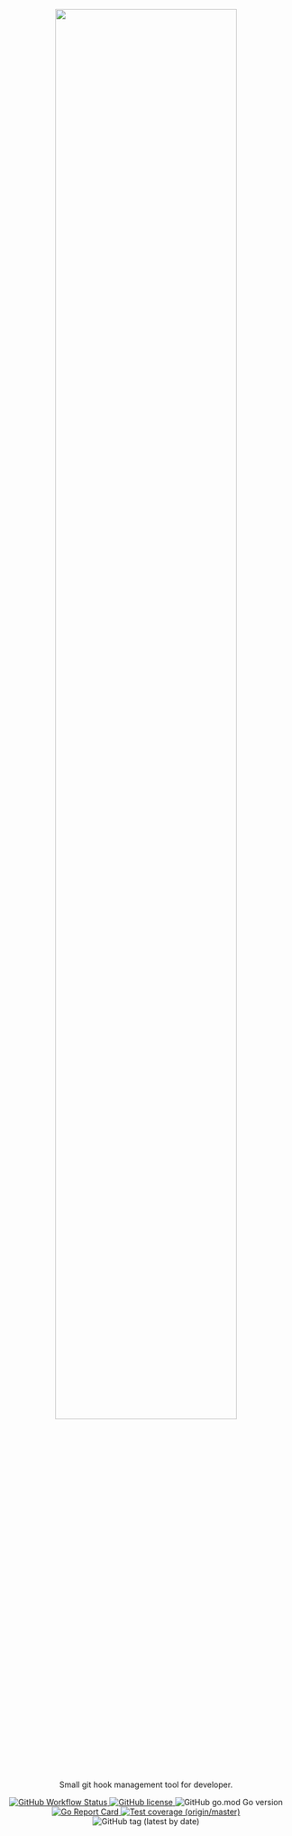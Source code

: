 <p align="center">
    <img width="80%" src="https://res.cloudinary.com/evg-abramovitch/image/upload/v1590264697/fisherman/logo.png">
</p>
<p align="center">
    Small git hook management tool for developer.
</p>
<p align="center">
    <a href="https://github.com/evg4b/fisherman/actions?query=workflow%3AGo+branch%3Amaster">
        <img alt="GitHub Workflow Status" src="https://img.shields.io/github/workflow/status/evg4b/fisherman/Go?label=Build">
    </a>
    <a href="https://github.com/evg4b/fisherman/blob/master/LICENSE">
        <img alt="GitHub license" src="https://img.shields.io/github/license/evg4b/fisherman?label=License">
    </a>
    <img alt="GitHub go.mod Go version" src="https://img.shields.io/github/go-mod/go-version/evg4b/fisherman">
    <a href="https://goreportcard.com/report/github.com/evg4b/fisherman">
        <img alt="Go Report Card" src="https://goreportcard.com/badge/github.com/evg4b/fisherman">
    </a>
    <a href="https://app.codecov.io/gh/evg4b/fisherman/branch/master">
      <img alt="Test coverage (origin/master)" src="https://codecov.io/gh/evg4b/fisherman/branch/master/graph/badge.svg?token=03j5Jsqw3E"/>
    </a>
    <img alt="GitHub tag (latest by date)" src="https://img.shields.io/github/v/tag/evg4b/fisherman?label=Version">
</p>
